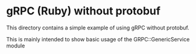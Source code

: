 # gRPC (Ruby) without protobuf

This directory contains a simple example of using gRPC without protobuf.

This is mainly intended to show basic usage of the GRPC::GenericService module
